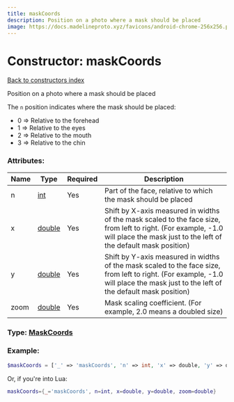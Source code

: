 ```yaml
---
title: maskCoords
description: Position on a photo where a mask should be placed
image: https://docs.madelineproto.xyz/favicons/android-chrome-256x256.png
---
```

# Constructor: maskCoords  
[Back to constructors index](index.md)



Position on a photo where a mask should be placed

The `n` position indicates where the mask should be placed:

- 0 =&gt; Relative to the forehead
- 1 =&gt; Relative to the eyes
- 2 =&gt; Relative to the mouth
- 3 =&gt; Relative to the chin

### Attributes:

| Name     |    Type       | Required | Description |
|----------|---------------|----------|-------------|
|n|[int](../types/int.md) | Yes|Part of the face, relative to which the mask should be placed|
|x|[double](../types/double.md) | Yes|Shift by X-axis measured in widths of the mask scaled to the face size, from left to right. (For example, -1.0 will place the mask just to the left of the default mask position)|
|y|[double](../types/double.md) | Yes|Shift by Y-axis measured in widths of the mask scaled to the face size, from left to right. (For example, -1.0 will place the mask just to the left of the default mask position)|
|zoom|[double](../types/double.md) | Yes|Mask scaling coefficient. (For example, 2.0 means a doubled size)|



### Type: [MaskCoords](../types/MaskCoords.md)


### Example:

```php
$maskCoords = ['_' => 'maskCoords', 'n' => int, 'x' => double, 'y' => double, 'zoom' => double];
```  


Or, if you're into Lua:

```lua
maskCoords={_='maskCoords', n=int, x=double, y=double, zoom=double}

```


